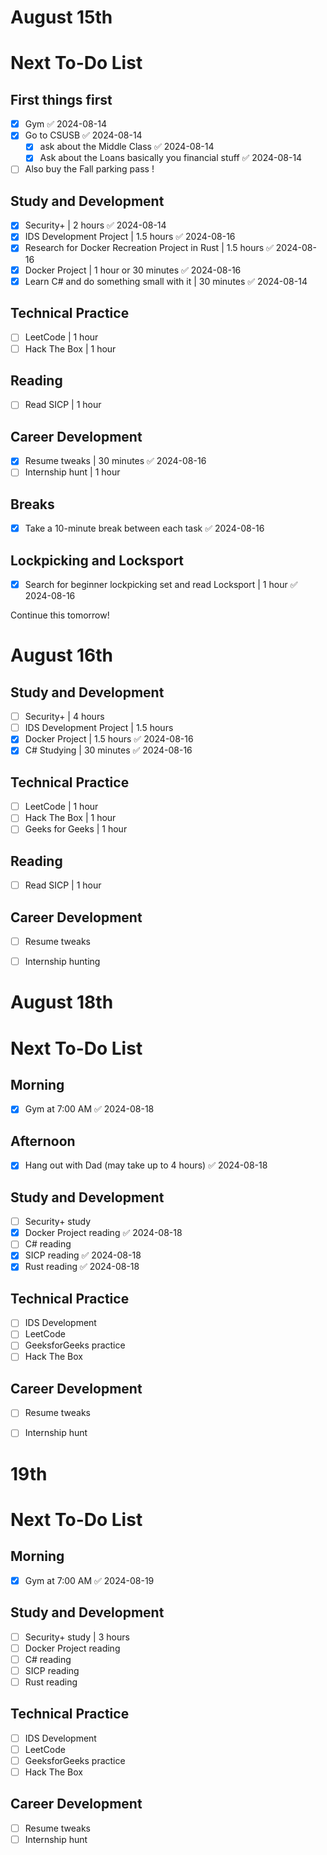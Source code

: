 # August 15th 

# Next To-Do List

## First things first 
- [x] Gym ✅ 2024-08-14
- [x] Go to CSUSB ✅ 2024-08-14
	- [x] ask about the Middle Class ✅ 2024-08-14
	- [x] Ask about the Loans basically you financial stuff ✅ 2024-08-14
- [ ] Also buy the Fall parking pass ! 

## Study and Development
- [x] Security+ | 2 hours ✅ 2024-08-14
- [x] IDS Development Project | 1.5 hours ✅ 2024-08-16
- [x] Research for Docker Recreation Project in Rust | 1.5 hours ✅ 2024-08-16
- [x] Docker Project | 1 hour or 30 minutes ✅ 2024-08-16
- [x] Learn C# and do something small with it | 30 minutes ✅ 2024-08-14

## Technical Practice
- [ ] LeetCode | 1 hour
- [ ] Hack The Box | 1 hour

## Reading
- [ ] Read SICP | 1 hour

## Career Development
- [x] Resume tweaks | 30 minutes ✅ 2024-08-16
- [ ] Internship hunt | 1 hour

## Breaks
- [x] Take a 10-minute break between each task ✅ 2024-08-16

## Lockpicking and Locksport
- [x] Search for beginner lockpicking set and read Locksport | 1 hour ✅ 2024-08-16


Continue this tomorrow! 

# August 16th 
## Study and Development
- [ ] Security+ | 4 hours
- [ ] IDS Development Project | 1.5 hours
- [x] Docker Project | 1.5 hours ✅ 2024-08-16
- [x] C# Studying | 30 minutes ✅ 2024-08-16

## Technical Practice
- [ ] LeetCode | 1 hour
- [ ] Hack The Box | 1 hour
- [ ] Geeks for Geeks | 1 hour

## Reading
- [ ] Read SICP | 1 hour

## Career Development
- [ ] Resume tweaks
- [ ] Internship hunting


# August 18th  

# Next To-Do List

## Morning
- [x] Gym at 7:00 AM ✅ 2024-08-18

## Afternoon
- [x] Hang out with Dad (may take up to 4 hours) ✅ 2024-08-18

## Study and Development
- [ ] Security+ study
- [x] Docker Project reading ✅ 2024-08-18
- [ ] C# reading
- [x] SICP reading ✅ 2024-08-18
- [x] Rust reading ✅ 2024-08-18

## Technical Practice
- [ ] IDS Development
- [ ] LeetCode
- [ ] GeeksforGeeks practice
- [ ] Hack The Box

## Career Development
- [ ] Resume tweaks
- [ ] Internship hunt


# 19th 

# Next To-Do List

## Morning
- [x] Gym at 7:00 AM ✅ 2024-08-19

## Study and Development
- [ ] Security+ study | 3 hours 
- [ ] Docker Project reading
- [ ] C# reading
- [ ] SICP reading
- [ ] Rust reading

## Technical Practice
- [ ] IDS Development
- [ ] LeetCode
- [ ] GeeksforGeeks practice
- [ ] Hack The Box

## Career Development
- [ ] Resume tweaks
- [ ] Internship hunt
